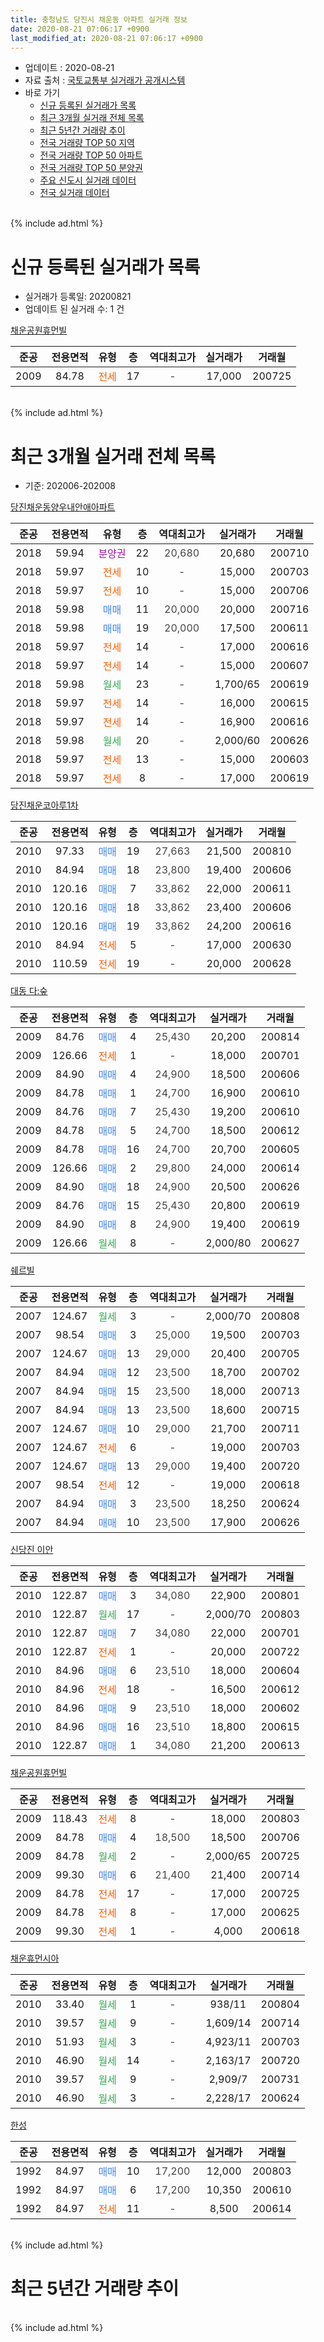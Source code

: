 ```yaml
---
title: 충청남도 당진시 채운동 아파트 실거래 정보
date: 2020-08-21 07:06:17 +0900
last_modified_at: 2020-08-21 07:06:17 +0900
---
```


* 업데이트 : 2020-08-21
* 자료 출처 : [국토교통부 실거래가 공개시스템](http://rt.molit.go.kr)
* 바로 가기
    * [신규 등록된 실거래가 목록](#신규-등록된-실거래가-목록)
    * [최근 3개월 실거래 전체 목록](#최근-3개월-실거래-전체-목록)
    * [최근 5년간 거래량 추이](#최근-5년간-거래량-추이)
    * [전국 거래량 TOP 50 지역](https://inasie.github.io/apt-trade-info/최근-3개월-전국에서-가장-거래가-많이-발생한-지역)
    * [전국 거래량 TOP 50 아파트](https://inasie.github.io/apt-trade-info/최근-3개월-전국에서-가장-거래가-많이-발생한-아파트)
    * [전국 거래량 TOP 50 분양권](https://inasie.github.io/apt-trade-info/최근-3개월-전국에서-가장-거래가-많이-발생한-분양권)
    * [주요 신도시 실거래 데이터](https://inasie.github.io/apt-trade-info/주요-신도시)
    * [전국 실거래 데이터](https://inasie.github.io/apt-trade-info/전국)
<br>
{% include ad.html %}
<br>

# 신규 등록된 실거래가 목록
* 실거래가 등록일: 20200821
* 업데이트 된 실거래 수: 1 건


[채운공원휴먼빌](https://search.naver.com/search.naver?query=%EC%B6%A9%EC%B2%AD%EB%82%A8%EB%8F%84+%EB%8B%B9%EC%A7%84%EC%8B%9C+%EC%B1%84%EC%9A%B4%EB%8F%99+%EC%B1%84%EC%9A%B4%EA%B3%B5%EC%9B%90%ED%9C%B4%EB%A8%BC%EB%B9%8C)

|준공|전용면적|유형|층|역대최고가|실거래가|거래월|
|:---:|:---:|:---:|:---:|:---:|:---:|:---:|
|2009|84.78|<span style="color:#ff5a00">전세</span>|17|<span style="color:#444444">-</span>|17,000|200725|


<br>
{% include ad.html %}
<br>

# 최근 3개월 실거래 전체 목록
* 기준: 202006-202008


[당진채운동양우내안애아파트](https://search.naver.com/search.naver?query=%EC%B6%A9%EC%B2%AD%EB%82%A8%EB%8F%84+%EB%8B%B9%EC%A7%84%EC%8B%9C+%EC%B1%84%EC%9A%B4%EB%8F%99+%EB%8B%B9%EC%A7%84%EC%B1%84%EC%9A%B4%EB%8F%99%EC%96%91%EC%9A%B0%EB%82%B4%EC%95%88%EC%95%A0%EC%95%84%ED%8C%8C%ED%8A%B8)

|준공|전용면적|유형|층|역대최고가|실거래가|거래월|
|:---:|:---:|:---:|:---:|:---:|:---:|:---:|
|2018|59.94|<span style="color:#9C11A5">분양권</span>|22|<span style="color:#444444">20,680</span>|20,680|200710|
|2018|59.97|<span style="color:#ff5a00">전세</span>|10|<span style="color:#444444">-</span>|15,000|200703|
|2018|59.97|<span style="color:#ff5a00">전세</span>|10|<span style="color:#444444">-</span>|15,000|200706|
|2018|59.98|<span style="color:#4285f3">매매</span>|11|<span style="color:#444444">20,000</span>|20,000|200716|
|2018|59.98|<span style="color:#4285f3">매매</span>|19|<span style="color:#444444">20,000</span>|17,500|200611|
|2018|59.97|<span style="color:#ff5a00">전세</span>|14|<span style="color:#444444">-</span>|17,000|200616|
|2018|59.97|<span style="color:#ff5a00">전세</span>|14|<span style="color:#444444">-</span>|15,000|200607|
|2018|59.98|<span style="color:#34a853">월세</span>|23|<span style="color:#444444">-</span>|1,700/65|200619|
|2018|59.97|<span style="color:#ff5a00">전세</span>|14|<span style="color:#444444">-</span>|16,000|200615|
|2018|59.97|<span style="color:#ff5a00">전세</span>|14|<span style="color:#444444">-</span>|16,900|200616|
|2018|59.98|<span style="color:#34a853">월세</span>|20|<span style="color:#444444">-</span>|2,000/60|200626|
|2018|59.97|<span style="color:#ff5a00">전세</span>|13|<span style="color:#444444">-</span>|15,000|200603|
|2018|59.97|<span style="color:#ff5a00">전세</span>|8|<span style="color:#444444">-</span>|17,000|200619|

[당진채운코아루1차](https://search.naver.com/search.naver?query=%EC%B6%A9%EC%B2%AD%EB%82%A8%EB%8F%84+%EB%8B%B9%EC%A7%84%EC%8B%9C+%EC%B1%84%EC%9A%B4%EB%8F%99+%EB%8B%B9%EC%A7%84%EC%B1%84%EC%9A%B4%EC%BD%94%EC%95%84%EB%A3%A81%EC%B0%A8)

|준공|전용면적|유형|층|역대최고가|실거래가|거래월|
|:---:|:---:|:---:|:---:|:---:|:---:|:---:|
|2010|97.33|<span style="color:#4285f3">매매</span>|19|<span style="color:#444444">27,663</span>|21,500|200810|
|2010|84.94|<span style="color:#4285f3">매매</span>|18|<span style="color:#444444">23,800</span>|19,400|200606|
|2010|120.16|<span style="color:#4285f3">매매</span>|7|<span style="color:#444444">33,862</span>|22,000|200611|
|2010|120.16|<span style="color:#4285f3">매매</span>|18|<span style="color:#444444">33,862</span>|23,400|200606|
|2010|120.16|<span style="color:#4285f3">매매</span>|19|<span style="color:#444444">33,862</span>|24,200|200616|
|2010|84.94|<span style="color:#ff5a00">전세</span>|5|<span style="color:#444444">-</span>|17,000|200630|
|2010|110.59|<span style="color:#ff5a00">전세</span>|19|<span style="color:#444444">-</span>|20,000|200628|

[대동 다:숲](https://search.naver.com/search.naver?query=%EC%B6%A9%EC%B2%AD%EB%82%A8%EB%8F%84+%EB%8B%B9%EC%A7%84%EC%8B%9C+%EC%B1%84%EC%9A%B4%EB%8F%99+%EB%8C%80%EB%8F%99+%EB%8B%A4%3A%EC%88%B2)

|준공|전용면적|유형|층|역대최고가|실거래가|거래월|
|:---:|:---:|:---:|:---:|:---:|:---:|:---:|
|2009|84.76|<span style="color:#4285f3">매매</span>|4|<span style="color:#444444">25,430</span>|20,200|200814|
|2009|126.66|<span style="color:#ff5a00">전세</span>|1|<span style="color:#444444">-</span>|18,000|200701|
|2009|84.90|<span style="color:#4285f3">매매</span>|4|<span style="color:#444444">24,900</span>|18,500|200606|
|2009|84.78|<span style="color:#4285f3">매매</span>|1|<span style="color:#444444">24,700</span>|16,900|200610|
|2009|84.76|<span style="color:#4285f3">매매</span>|7|<span style="color:#444444">25,430</span>|19,200|200610|
|2009|84.78|<span style="color:#4285f3">매매</span>|5|<span style="color:#444444">24,700</span>|18,500|200612|
|2009|84.78|<span style="color:#4285f3">매매</span>|16|<span style="color:#444444">24,700</span>|20,700|200605|
|2009|126.66|<span style="color:#4285f3">매매</span>|2|<span style="color:#444444">29,800</span>|24,000|200614|
|2009|84.90|<span style="color:#4285f3">매매</span>|18|<span style="color:#444444">24,900</span>|20,500|200626|
|2009|84.76|<span style="color:#4285f3">매매</span>|15|<span style="color:#444444">25,430</span>|20,800|200619|
|2009|84.90|<span style="color:#4285f3">매매</span>|8|<span style="color:#444444">24,900</span>|19,400|200619|
|2009|126.66|<span style="color:#34a853">월세</span>|8|<span style="color:#444444">-</span>|2,000/80|200627|

[쉐르빌](https://search.naver.com/search.naver?query=%EC%B6%A9%EC%B2%AD%EB%82%A8%EB%8F%84+%EB%8B%B9%EC%A7%84%EC%8B%9C+%EC%B1%84%EC%9A%B4%EB%8F%99+%EC%89%90%EB%A5%B4%EB%B9%8C)

|준공|전용면적|유형|층|역대최고가|실거래가|거래월|
|:---:|:---:|:---:|:---:|:---:|:---:|:---:|
|2007|124.67|<span style="color:#34a853">월세</span>|3|<span style="color:#444444">-</span>|2,000/70|200808|
|2007|98.54|<span style="color:#4285f3">매매</span>|3|<span style="color:#444444">25,000</span>|19,500|200703|
|2007|124.67|<span style="color:#4285f3">매매</span>|13|<span style="color:#444444">29,000</span>|20,400|200705|
|2007|84.94|<span style="color:#4285f3">매매</span>|12|<span style="color:#444444">23,500</span>|18,700|200702|
|2007|84.94|<span style="color:#4285f3">매매</span>|15|<span style="color:#444444">23,500</span>|18,000|200713|
|2007|84.94|<span style="color:#4285f3">매매</span>|13|<span style="color:#444444">23,500</span>|18,600|200715|
|2007|124.67|<span style="color:#4285f3">매매</span>|10|<span style="color:#444444">29,000</span>|21,700|200711|
|2007|124.67|<span style="color:#ff5a00">전세</span>|6|<span style="color:#444444">-</span>|19,000|200703|
|2007|124.67|<span style="color:#4285f3">매매</span>|13|<span style="color:#444444">29,000</span>|19,400|200720|
|2007|98.54|<span style="color:#ff5a00">전세</span>|12|<span style="color:#444444">-</span>|19,000|200618|
|2007|84.94|<span style="color:#4285f3">매매</span>|3|<span style="color:#444444">23,500</span>|18,250|200624|
|2007|84.94|<span style="color:#4285f3">매매</span>|10|<span style="color:#444444">23,500</span>|17,900|200626|


<script async src="//pagead2.googlesyndication.com/pagead/js/adsbygoogle.js"></script>
<!-- 기본 -->
<ins class="adsbygoogle"
     style="display:block"
     data-ad-client="ca-pub-2446590836940007"
     data-ad-slot="1659523306"
     data-ad-format="auto"
     data-full-width-responsive="true"></ins>
<script>
(adsbygoogle = window.adsbygoogle || []).push({});
</script>


[신당진 이안](https://search.naver.com/search.naver?query=%EC%B6%A9%EC%B2%AD%EB%82%A8%EB%8F%84+%EB%8B%B9%EC%A7%84%EC%8B%9C+%EC%B1%84%EC%9A%B4%EB%8F%99+%EC%8B%A0%EB%8B%B9%EC%A7%84+%EC%9D%B4%EC%95%88)

|준공|전용면적|유형|층|역대최고가|실거래가|거래월|
|:---:|:---:|:---:|:---:|:---:|:---:|:---:|
|2010|122.87|<span style="color:#4285f3">매매</span>|3|<span style="color:#444444">34,080</span>|22,900|200801|
|2010|122.87|<span style="color:#34a853">월세</span>|17|<span style="color:#444444">-</span>|2,000/70|200803|
|2010|122.87|<span style="color:#4285f3">매매</span>|7|<span style="color:#444444">34,080</span>|22,000|200701|
|2010|122.87|<span style="color:#ff5a00">전세</span>|1|<span style="color:#444444">-</span>|20,000|200722|
|2010|84.96|<span style="color:#4285f3">매매</span>|6|<span style="color:#444444">23,510</span>|18,000|200604|
|2010|84.96|<span style="color:#ff5a00">전세</span>|18|<span style="color:#444444">-</span>|16,500|200612|
|2010|84.96|<span style="color:#4285f3">매매</span>|9|<span style="color:#444444">23,510</span>|18,000|200602|
|2010|84.96|<span style="color:#4285f3">매매</span>|16|<span style="color:#444444">23,510</span>|18,800|200615|
|2010|122.87|<span style="color:#4285f3">매매</span>|1|<span style="color:#444444">34,080</span>|21,200|200613|

[채운공원휴먼빌](https://search.naver.com/search.naver?query=%EC%B6%A9%EC%B2%AD%EB%82%A8%EB%8F%84+%EB%8B%B9%EC%A7%84%EC%8B%9C+%EC%B1%84%EC%9A%B4%EB%8F%99+%EC%B1%84%EC%9A%B4%EA%B3%B5%EC%9B%90%ED%9C%B4%EB%A8%BC%EB%B9%8C)

|준공|전용면적|유형|층|역대최고가|실거래가|거래월|
|:---:|:---:|:---:|:---:|:---:|:---:|:---:|
|2009|118.43|<span style="color:#ff5a00">전세</span>|8|<span style="color:#444444">-</span>|18,000|200803|
|2009|84.78|<span style="color:#4285f3">매매</span>|4|<span style="color:#444444">18,500</span>|18,500|200706|
|2009|84.78|<span style="color:#34a853">월세</span>|2|<span style="color:#444444">-</span>|2,000/65|200725|
|2009|99.30|<span style="color:#4285f3">매매</span>|6|<span style="color:#444444">21,400</span>|21,400|200714|
|2009|84.78|<span style="color:#ff5a00">전세</span>|17|<span style="color:#444444">-</span>|17,000|200725|
|2009|84.78|<span style="color:#ff5a00">전세</span>|8|<span style="color:#444444">-</span>|17,000|200625|
|2009|99.30|<span style="color:#ff5a00">전세</span>|1|<span style="color:#444444">-</span>|4,000|200618|

[채운휴먼시아](https://search.naver.com/search.naver?query=%EC%B6%A9%EC%B2%AD%EB%82%A8%EB%8F%84+%EB%8B%B9%EC%A7%84%EC%8B%9C+%EC%B1%84%EC%9A%B4%EB%8F%99+%EC%B1%84%EC%9A%B4%ED%9C%B4%EB%A8%BC%EC%8B%9C%EC%95%84)

|준공|전용면적|유형|층|역대최고가|실거래가|거래월|
|:---:|:---:|:---:|:---:|:---:|:---:|:---:|
|2010|33.40|<span style="color:#34a853">월세</span>|1|<span style="color:#444444">-</span>|938/11|200804|
|2010|39.57|<span style="color:#34a853">월세</span>|9|<span style="color:#444444">-</span>|1,609/14|200714|
|2010|51.93|<span style="color:#34a853">월세</span>|3|<span style="color:#444444">-</span>|4,923/11|200703|
|2010|46.90|<span style="color:#34a853">월세</span>|14|<span style="color:#444444">-</span>|2,163/17|200720|
|2010|39.57|<span style="color:#34a853">월세</span>|9|<span style="color:#444444">-</span>|2,909/7|200731|
|2010|46.90|<span style="color:#34a853">월세</span>|3|<span style="color:#444444">-</span>|2,228/17|200624|

[한성](https://search.naver.com/search.naver?query=%EC%B6%A9%EC%B2%AD%EB%82%A8%EB%8F%84+%EB%8B%B9%EC%A7%84%EC%8B%9C+%EC%B1%84%EC%9A%B4%EB%8F%99+%ED%95%9C%EC%84%B1)

|준공|전용면적|유형|층|역대최고가|실거래가|거래월|
|:---:|:---:|:---:|:---:|:---:|:---:|:---:|
|1992|84.97|<span style="color:#4285f3">매매</span>|10|<span style="color:#444444">17,200</span>|12,000|200803|
|1992|84.97|<span style="color:#4285f3">매매</span>|6|<span style="color:#444444">17,200</span>|10,350|200610|
|1992|84.97|<span style="color:#ff5a00">전세</span>|11|<span style="color:#444444">-</span>|8,500|200614|


<br>
{% include ad.html %}
<br>

# 최근 5년간 거래량 추이


<div style="width:100%;">
    <canvas id="deal_progress" height="200"></canvas>
</div>

<script>
new Chart(document.getElementById("deal_progress"), {
    type: 'line',
    data: {
        labels: ['201508','201509','201510','201511','201512','201601','201602','201603','201604','201605','201606','201607','201608','201609','201610','201611','201612','201701','201702','201703','201704','201705','201706','201707','201708','201709','201710','201711','201712','201801','201802','201803','201804','201805','201806','201807','201808','201809','201810','201811','201812','201901','201902','201903','201904','201905','201906','201907','201908','201909','201910','201911','201912','202001','202002','202003','202004','202005','202006','202007','202008'],
        datasets: [{
            label: '매매',
            pointRadius: 1,
            data: [22, 15, 24, 15, 13, 11, 11, 15, 10, 12, 13, 12, 11, 15, 16, 4, 9, 9, 19, 17, 5, 18, 11, 9, 15, 12, 10, 23, 18, 18, 14, 13, 14, 12, 18, 9, 6, 4, 6, 2, 1, 10, 10, 11, 5, 14, 13, 4, 9, 11, 14, 17, 20, 5, 19, 10, 7, 13, 21, 12, 4],
            borderColor: "rgba(255, 201, 14, 1)",
            backgroundColor: "rgba(255, 201, 14, 0.5)",
            fill: false,
            lineTension: 0
        },{
            label: '전월세',
            pointRadius: 1,
            data: [9, 9, 6, 9, 13, 11, 16, 16, 11, 9, 8, 10, 7, 6, 7, 11, 5, 13, 6, 11, 5, 5, 9, 7, 7, 8, 6, 11, 6, 11, 11, 10, 7, 10, 6, 11, 12, 14, 10, 15, 7, 16, 12, 13, 7, 14, 7, 4, 6, 7, 16, 5, 10, 8, 13, 11, 8, 14, 17, 11, 4],
            borderColor: "rgba(0, 141, 185, 1)",
            backgroundColor: "rgba(0, 141, 185, 0.5)",
            fill: false,
            lineTension: 0
        }
        ]
    },
    options: {
        responsive: true,
        title: {
            display: false
        },
        tooltips: {
            mode: 'index',
            intersect: false
        },
        hover: {
            mode: 'nearest',
            intersect: true
        },
        scales: {
            xAxes: [{
                display: true,
                scaleLabel: {
                    display: true,
                    labelString: '년/월'
                }
            }],
            yAxes: [{
                display: true,
                ticks: {
                    suggestedMin: 0,
                },
                scaleLabel: {
                    display: true,
                    labelString: '실거래 수'
                }
            }]
        }
    }
});

</script>


<br>
{% include ad.html %}
<br>

